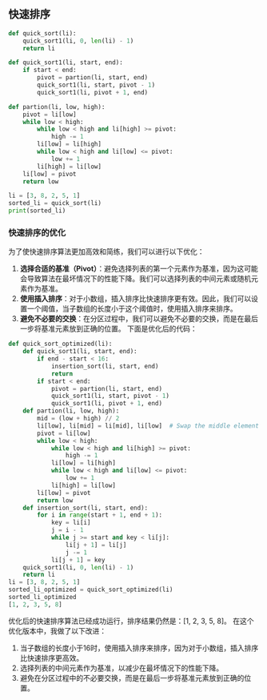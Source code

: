 ## 快速排序
```python
def quick_sort(li):
    quick_sort1(li, 0, len(li) - 1)
    return li

def quick_sort1(li, start, end):
    if start < end:
        pivot = partion(li, start, end)
        quick_sort1(li, start, pivot - 1)
        quick_sort1(li, pivot + 1, end)

def partion(li, low, high):
    pivot = li[low]
    while low < high:
        while low < high and li[high] >= pivot:
            high -= 1
        li[low] = li[high]
        while low < high and li[low] <= pivot:
            low += 1
        li[high] = li[low]
    li[low] = pivot
    return low

li = [3, 8, 2, 5, 1]
sorted_li = quick_sort(li)
print(sorted_li)
```
### 快速排序的优化
为了使快速排序算法更加高效和简练，我们可以进行以下优化：
1. **选择合适的基准（Pivot）**：避免选择列表的第一个元素作为基准，因为这可能会导致算法在最坏情况下的性能下降。我们可以选择列表的中间元素或随机元素作为基准。
2. **使用插入排序**：对于小数组，插入排序比快速排序更有效。因此，我们可以设置一个阈值，当子数组的长度小于这个阈值时，使用插入排序来排序。
3. **避免不必要的交换**：在分区过程中，我们可以避免不必要的交换，而是在最后一步将基准元素放到正确的位置。
下面是优化后的代码：
```python
def quick_sort_optimized(li):
    def quick_sort1(li, start, end):
        if end - start < 16:
            insertion_sort(li, start, end)
            return
        if start < end:
            pivot = partion(li, start, end)
            quick_sort1(li, start, pivot - 1)
            quick_sort1(li, pivot + 1, end)
    def partion(li, low, high):
        mid = (low + high) // 2
        li[low], li[mid] = li[mid], li[low]  # Swap the middle element with the low element
        pivot = li[low]
        while low < high:
            while low < high and li[high] >= pivot:
                high -= 1
            li[low] = li[high]
            while low < high and li[low] <= pivot:
                low += 1
            li[high] = li[low]
        li[low] = pivot
        return low
    def insertion_sort(li, start, end):
        for i in range(start + 1, end + 1):
            key = li[i]
            j = i - 1
            while j >= start and key < li[j]:
                li[j + 1] = li[j]
                j -= 1
            li[j + 1] = key
    quick_sort1(li, 0, len(li) - 1)
    return li
li = [3, 8, 2, 5, 1]
sorted_li_optimized = quick_sort_optimized(li)
sorted_li_optimized
[1, 2, 3, 5, 8]
```
优化后的快速排序算法已经成功运行，排序结果仍然是：[1, 2, 3, 5, 8]。
在这个优化版本中，我做了以下改进：
1. 当子数组的长度小于16时，使用插入排序来排序，因为对于小数组，插入排序比快速排序更高效。
2. 选择列表的中间元素作为基准，以减少在最坏情况下的性能下降。
3. 避免在分区过程中的不必要交换，而是在最后一步将基准元素放到正确的位置。

